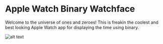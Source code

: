 # Apple Watch Binary Watchface

Welcome to the universe of ones and zeroes! This is freakin the coolest and best looking Apple Watch app for displaying the time using binary. 


![alt text](http://elev.vekeplan.no/Hidden/BinarI/skjermdump.png)
